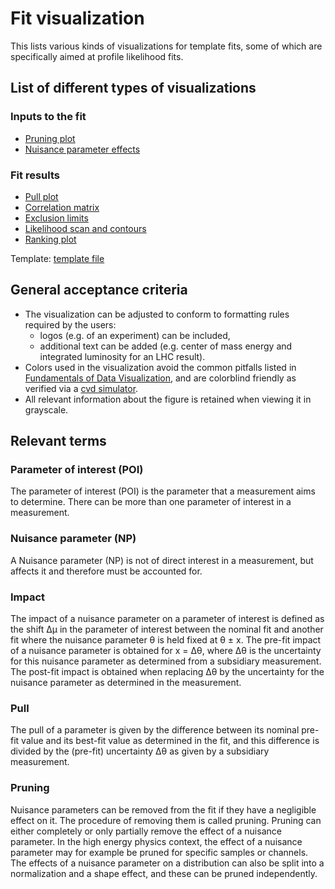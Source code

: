 # Fit visualization

This lists various kinds of visualizations for template fits, some of which are specifically aimed at profile likelihood fits.

## List of different types of visualizations
### Inputs to the fit
- [Pruning plot](fit-visualization/pruning-plot.md)
- [Nuisance parameter effects](fit-visualization/nuisance-parameter-effects.md)
### Fit results
- [Pull plot](fit-visualization/pull-plot.md)
- [Correlation matrix](fit-visualization/correlation-matrix.md)
- [Exclusion limits](fit-visualization/exclusion-limits.md)
- [Likelihood scan and contours](fit-visualization/likelihood-scan-and-contours.md)
- [Ranking plot](fit-visualization/ranking-plot.md)

Template: [template file](fit-visualization/template.md)


## General acceptance criteria
- The visualization can be adjusted to conform to formatting rules required by the users:
    - logos (e.g. of an experiment) can be included,
    - additional text can be added (e.g. center of mass energy and integrated luminosity for an LHC result).
- Colors used in the visualization avoid the common pitfalls listed in [Fundamentals of Data Visualization](https://serialmentor.com/dataviz/color-pitfalls.html), and are colorblind friendly as verified via a [cvd simulator](https://www.color-blindness.com/coblis-color-blindness-simulator/).
- All relevant information about the figure is retained when viewing it in grayscale.

## Relevant terms

### Parameter of interest (POI)
The parameter of interest (POI) is the parameter that a measurement aims to determine.
There can be more than one parameter of interest in a measurement.

### Nuisance parameter (NP)
A Nuisance parameter (NP) is not of direct interest in a measurement, but affects it and therefore must be accounted for.

### Impact
The impact of a nuisance parameter on a parameter of interest is defined as the shift ∆μ in the parameter of interest between the nominal fit and another fit where the nuisance parameter θ is held fixed at θ ± x.
The pre-fit impact of a nuisance parameter is obtained for x = ∆θ, where ∆θ is the uncertainty for this nuisance parameter as determined from a subsidiary measurement.
The post-fit impact is obtained when replacing ∆θ by the uncertainty for the nuisance parameter as determined in the measurement.

### Pull
The pull of a parameter is given by the difference between its nominal pre-fit value and its best-fit value as determined in the fit, and this difference is divided by the (pre-fit) uncertainty ∆θ as given by a subsidiary measurement.

### Pruning
Nuisance parameters can be removed from the fit if they have a negligible effect on it.
The procedure of removing them is called pruning.
Pruning can either completely or only partially remove the effect of a nuisance parameter.
In the high energy physics context, the effect of a nuisance parameter may for example be pruned for specific samples or channels.
The effects of a nuisance parameter on a distribution can also be split into a normalization and a shape effect, and these can be pruned independently.